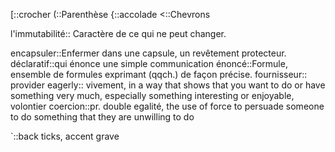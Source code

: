 [::crocher
(::Parenthèse
{::accolade
<::Chevrons

l'immutabilité:: Caractère de ce qui ne peut changer. 

encapsuler::Enfermer dans une capsule, un revêtement protecteur.
déclaratif::qui énonce une simple communication
énoncé::Formule, ensemble de formules exprimant (qqch.) de façon précise.
fournisseur:: provider
eagerly:: vivement, in a way that shows that you want to do or have something very much, especially something interesting or enjoyable, volontier
coercion::pr. double egalité, the use of force to persuade someone to do something that they are unwilling to do

`::back ticks, accent grave